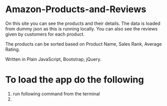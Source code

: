 # Amazon-Products-and-Reviews

On this site you can see the products and their details. The data is loaded from dummy json as this is running locally.
You can also see the reviews given by customers for each product.

The products can be sorted based on Product Name, Sales Rank, Average Rating.

Written in Plain JavaScript, Bootstrap, jQuery.

# To load the app do the following
1. run following command from the terminal
2. 
